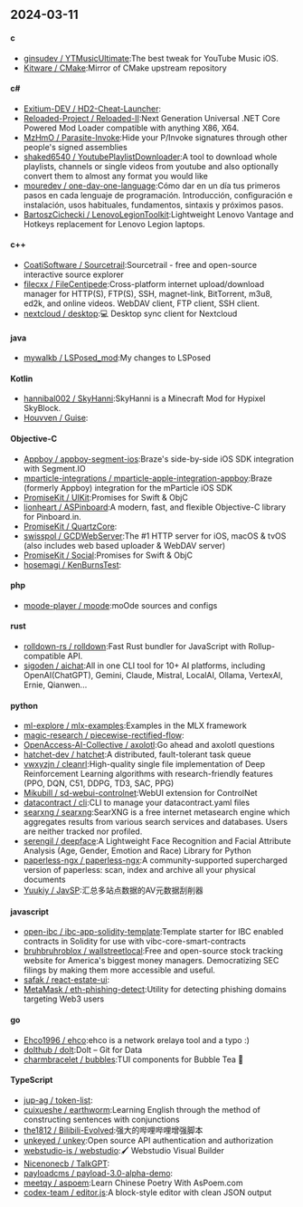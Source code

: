 ## 2024-03-11
#### c
* [ginsudev / YTMusicUltimate](https://github.com/ginsudev/YTMusicUltimate):The best tweak for YouTube Music iOS.
* [Kitware / CMake](https://github.com/Kitware/CMake):Mirror of CMake upstream repository
#### c#
* [Exitium-DEV / HD2-Cheat-Launcher](https://github.com/Exitium-DEV/HD2-Cheat-Launcher):
* [Reloaded-Project / Reloaded-II](https://github.com/Reloaded-Project/Reloaded-II):Next Generation Universal .NET Core Powered Mod Loader compatible with anything X86, X64.
* [MzHmO / Parasite-Invoke](https://github.com/MzHmO/Parasite-Invoke):Hide your P/Invoke signatures through other people's signed assemblies
* [shaked6540 / YoutubePlaylistDownloader](https://github.com/shaked6540/YoutubePlaylistDownloader):A tool to download whole playlists, channels or single videos from youtube and also optionally convert them to almost any format you would like
* [mouredev / one-day-one-language](https://github.com/mouredev/one-day-one-language):Cómo dar en un día tus primeros pasos en cada lenguaje de programación. Introducción, configuración e instalación, usos habituales, fundamentos, sintaxis y próximos pasos.
* [BartoszCichecki / LenovoLegionToolkit](https://github.com/BartoszCichecki/LenovoLegionToolkit):Lightweight Lenovo Vantage and Hotkeys replacement for Lenovo Legion laptops.
#### c++
* [CoatiSoftware / Sourcetrail](https://github.com/CoatiSoftware/Sourcetrail):Sourcetrail - free and open-source interactive source explorer
* [filecxx / FileCentipede](https://github.com/filecxx/FileCentipede):Cross-platform internet upload/download manager for HTTP(S), FTP(S), SSH, magnet-link, BitTorrent, m3u8, ed2k, and online videos. WebDAV client, FTP client, SSH client.
* [nextcloud / desktop](https://github.com/nextcloud/desktop):💻 Desktop sync client for Nextcloud
#### java
* [mywalkb / LSPosed_mod](https://github.com/mywalkb/LSPosed_mod):My changes to LSPosed
#### Kotlin
* [hannibal002 / SkyHanni](https://github.com/hannibal002/SkyHanni):SkyHanni is a Minecraft Mod for Hypixel SkyBlock.
* [Houvven / Guise](https://github.com/Houvven/Guise):
#### Objective-C
* [Appboy / appboy-segment-ios](https://github.com/Appboy/appboy-segment-ios):Braze's side-by-side iOS SDK integration with Segment.IO
* [mparticle-integrations / mparticle-apple-integration-appboy](https://github.com/mparticle-integrations/mparticle-apple-integration-appboy):Braze (formerly Appboy) integration for the mParticle iOS SDK
* [PromiseKit / UIKit](https://github.com/PromiseKit/UIKit):Promises for Swift & ObjC
* [lionheart / ASPinboard](https://github.com/lionheart/ASPinboard):A modern, fast, and flexible Objective-C library for Pinboard.in.
* [PromiseKit / QuartzCore](https://github.com/PromiseKit/QuartzCore):
* [swisspol / GCDWebServer](https://github.com/swisspol/GCDWebServer):The #1 HTTP server for iOS, macOS & tvOS (also includes web based uploader & WebDAV server)
* [PromiseKit / Social](https://github.com/PromiseKit/Social):Promises for Swift & ObjC
* [hosemagi / KenBurnsTest](https://github.com/hosemagi/KenBurnsTest):
#### php
* [moode-player / moode](https://github.com/moode-player/moode):moOde sources and configs
#### rust
* [rolldown-rs / rolldown](https://github.com/rolldown-rs/rolldown):Fast Rust bundler for JavaScript with Rollup-compatible API.
* [sigoden / aichat](https://github.com/sigoden/aichat):All in one CLI tool for 10+ AI platforms, including OpenAI(ChatGPT), Gemini, Claude, Mistral, LocalAI, Ollama, VertexAI, Ernie, Qianwen...
#### python
* [ml-explore / mlx-examples](https://github.com/ml-explore/mlx-examples):Examples in the MLX framework
* [magic-research / piecewise-rectified-flow](https://github.com/magic-research/piecewise-rectified-flow):
* [OpenAccess-AI-Collective / axolotl](https://github.com/OpenAccess-AI-Collective/axolotl):Go ahead and axolotl questions
* [hatchet-dev / hatchet](https://github.com/hatchet-dev/hatchet):A distributed, fault-tolerant task queue
* [vwxyzjn / cleanrl](https://github.com/vwxyzjn/cleanrl):High-quality single file implementation of Deep Reinforcement Learning algorithms with research-friendly features (PPO, DQN, C51, DDPG, TD3, SAC, PPG)
* [Mikubill / sd-webui-controlnet](https://github.com/Mikubill/sd-webui-controlnet):WebUI extension for ControlNet
* [datacontract / cli](https://github.com/datacontract/cli):CLI to manage your datacontract.yaml files
* [searxng / searxng](https://github.com/searxng/searxng):SearXNG is a free internet metasearch engine which aggregates results from various search services and databases. Users are neither tracked nor profiled.
* [serengil / deepface](https://github.com/serengil/deepface):A Lightweight Face Recognition and Facial Attribute Analysis (Age, Gender, Emotion and Race) Library for Python
* [paperless-ngx / paperless-ngx](https://github.com/paperless-ngx/paperless-ngx):A community-supported supercharged version of paperless: scan, index and archive all your physical documents
* [Yuukiy / JavSP](https://github.com/Yuukiy/JavSP):汇总多站点数据的AV元数据刮削器
#### javascript
* [open-ibc / ibc-app-solidity-template](https://github.com/open-ibc/ibc-app-solidity-template):Template starter for IBC enabled contracts in Solidity for use with vibc-core-smart-contracts
* [bruhbruhroblox / wallstreetlocal](https://github.com/bruhbruhroblox/wallstreetlocal):Free and open-source stock tracking website for America's biggest money managers. Democratizing SEC filings by making them more accessible and useful.
* [safak / react-estate-ui](https://github.com/safak/react-estate-ui):
* [MetaMask / eth-phishing-detect](https://github.com/MetaMask/eth-phishing-detect):Utility for detecting phishing domains targeting Web3 users
#### go
* [Ehco1996 / ehco](https://github.com/Ehco1996/ehco):ehco is a network ʚrelayɞ tool and a typo :)
* [dolthub / dolt](https://github.com/dolthub/dolt):Dolt – Git for Data
* [charmbracelet / bubbles](https://github.com/charmbracelet/bubbles):TUI components for Bubble Tea 🫧
#### TypeScript
* [jup-ag / token-list](https://github.com/jup-ag/token-list):
* [cuixueshe / earthworm](https://github.com/cuixueshe/earthworm):Learning English through the method of constructing sentences with conjunctions
* [the1812 / Bilibili-Evolved](https://github.com/the1812/Bilibili-Evolved):强大的哔哩哔哩增强脚本
* [unkeyed / unkey](https://github.com/unkeyed/unkey):Open source API authentication and authorization
* [webstudio-is / webstudio](https://github.com/webstudio-is/webstudio):🖌 Webstudio Visual Builder
* [Nicenonecb / TalkGPT](https://github.com/Nicenonecb/TalkGPT):
* [payloadcms / payload-3.0-alpha-demo](https://github.com/payloadcms/payload-3.0-alpha-demo):
* [meetqy / aspoem](https://github.com/meetqy/aspoem):Learn Chinese Poetry With AsPoem.com
* [codex-team / editor.js](https://github.com/codex-team/editor.js):A block-style editor with clean JSON output
